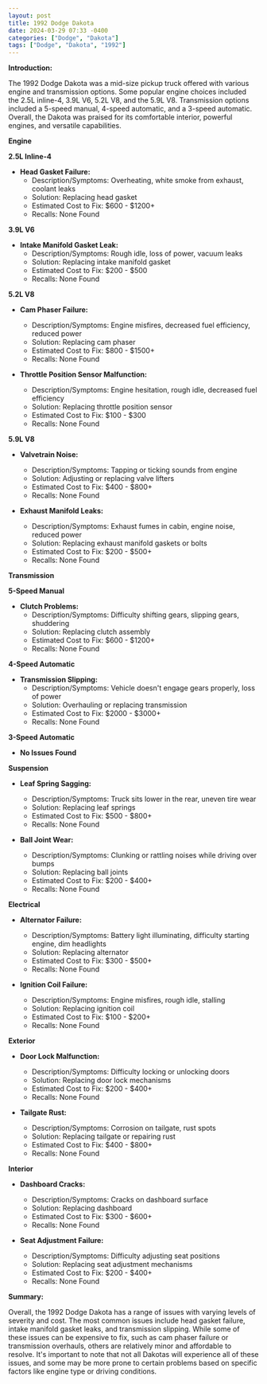 ```yaml
---
layout: post
title: 1992 Dodge Dakota
date: 2024-03-29 07:33 -0400
categories: ["Dodge", "Dakota"]
tags: ["Dodge", "Dakota", "1992"]
---
```

**Introduction:**

The 1992 Dodge Dakota was a mid-size pickup truck offered with various engine and transmission options. Some popular engine choices included the 2.5L inline-4, 3.9L V6, 5.2L V8, and the 5.9L V8. Transmission options included a 5-speed manual, 4-speed automatic, and a 3-speed automatic. Overall, the Dakota was praised for its comfortable interior, powerful engines, and versatile capabilities.

**Engine**

**2.5L Inline-4**

* **Head Gasket Failure:**
    * Description/Symptoms: Overheating, white smoke from exhaust, coolant leaks
    * Solution: Replacing head gasket
    * Estimated Cost to Fix: $600 - $1200+
    * Recalls: None Found

**3.9L V6**

* **Intake Manifold Gasket Leak:**
    * Description/Symptoms: Rough idle, loss of power, vacuum leaks
    * Solution: Replacing intake manifold gasket
    * Estimated Cost to Fix: $200 - $500
    * Recalls: None Found

**5.2L V8**

* **Cam Phaser Failure:**
    * Description/Symptoms: Engine misfires, decreased fuel efficiency, reduced power
    * Solution: Replacing cam phaser
    * Estimated Cost to Fix: $800 - $1500+
    * Recalls: None Found

* **Throttle Position Sensor Malfunction:**
    * Description/Symptoms: Engine hesitation, rough idle, decreased fuel efficiency
    * Solution: Replacing throttle position sensor
    * Estimated Cost to Fix: $100 - $300
    * Recalls: None Found

**5.9L V8**

* **Valvetrain Noise:**
    * Description/Symptoms: Tapping or ticking sounds from engine
    * Solution: Adjusting or replacing valve lifters
    * Estimated Cost to Fix: $400 - $800+
    * Recalls: None Found

* **Exhaust Manifold Leaks:**
    * Description/Symptoms: Exhaust fumes in cabin, engine noise, reduced power
    * Solution: Replacing exhaust manifold gaskets or bolts
    * Estimated Cost to Fix: $200 - $500+
    * Recalls: None Found

**Transmission**

**5-Speed Manual**

* **Clutch Problems:**
    * Description/Symptoms: Difficulty shifting gears, slipping gears, shuddering
    * Solution: Replacing clutch assembly
    * Estimated Cost to Fix: $600 - $1200+
    * Recalls: None Found

**4-Speed Automatic**

* **Transmission Slipping:**
    * Description/Symptoms: Vehicle doesn't engage gears properly, loss of power
    * Solution: Overhauling or replacing transmission
    * Estimated Cost to Fix: $2000 - $3000+
    * Recalls: None Found

**3-Speed Automatic**

* **No Issues Found**

**Suspension**

* **Leaf Spring Sagging:**
    * Description/Symptoms: Truck sits lower in the rear, uneven tire wear
    * Solution: Replacing leaf springs
    * Estimated Cost to Fix: $500 - $800+
    * Recalls: None Found

* **Ball Joint Wear:**
    * Description/Symptoms: Clunking or rattling noises while driving over bumps
    * Solution: Replacing ball joints
    * Estimated Cost to Fix: $200 - $400+
    * Recalls: None Found

**Electrical**

* **Alternator Failure:**
    * Description/Symptoms: Battery light illuminating, difficulty starting engine, dim headlights
    * Solution: Replacing alternator
    * Estimated Cost to Fix: $300 - $500+
    * Recalls: None Found

* **Ignition Coil Failure:**
    * Description/Symptoms: Engine misfires, rough idle, stalling
    * Solution: Replacing ignition coil
    * Estimated Cost to Fix: $100 - $200+
    * Recalls: None Found

**Exterior**

* **Door Lock Malfunction:**
    * Description/Symptoms: Difficulty locking or unlocking doors
    * Solution: Replacing door lock mechanisms
    * Estimated Cost to Fix: $200 - $400+
    * Recalls: None Found

* **Tailgate Rust:**
    * Description/Symptoms: Corrosion on tailgate, rust spots
    * Solution: Replacing tailgate or repairing rust
    * Estimated Cost to Fix: $400 - $800+
    * Recalls: None Found

**Interior**

* **Dashboard Cracks:**
    * Description/Symptoms: Cracks on dashboard surface
    * Solution: Replacing dashboard
    * Estimated Cost to Fix: $300 - $600+
    * Recalls: None Found

* **Seat Adjustment Failure:**
    * Description/Symptoms: Difficulty adjusting seat positions
    * Solution: Replacing seat adjustment mechanisms
    * Estimated Cost to Fix: $200 - $400+
    * Recalls: None Found

**Summary:**

Overall, the 1992 Dodge Dakota has a range of issues with varying levels of severity and cost. The most common issues include head gasket failure, intake manifold gasket leaks, and transmission slipping. While some of these issues can be expensive to fix, such as cam phaser failure or transmission overhauls, others are relatively minor and affordable to resolve. It's important to note that not all Dakotas will experience all of these issues, and some may be more prone to certain problems based on specific factors like engine type or driving conditions.
